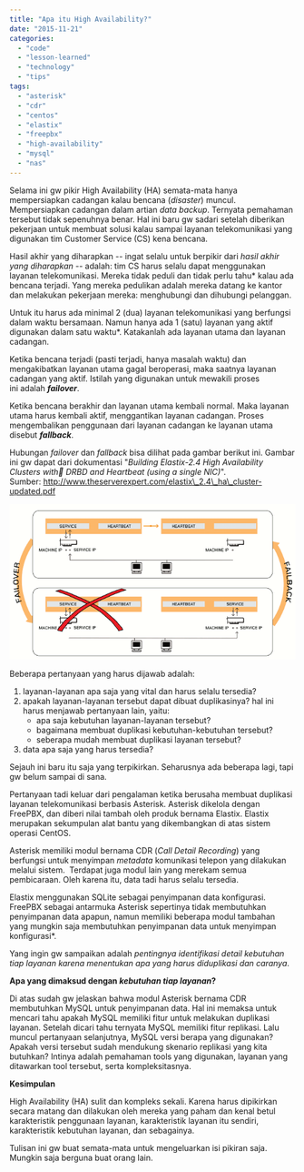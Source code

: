 ```yaml
---
title: "Apa itu High Availability?"
date: "2015-11-21"
categories: 
  - "code"
  - "lesson-learned"
  - "technology"
  - "tips"
tags: 
  - "asterisk"
  - "cdr"
  - "centos"
  - "elastix"
  - "freepbx"
  - "high-availability"
  - "mysql"
  - "nas"
---
```


Selama ini gw pikir High Availability (HA) semata-mata hanya mempersiapkan cadangan kalau bencana (_disaster_) muncul. Mempersiapkan cadangan dalam artian _data backup_. Ternyata pemahaman tersebut tidak sepenuhnya benar. Hal ini baru gw sadari setelah diberikan pekerjaan untuk membuat solusi kalau sampai layanan telekomunikasi yang digunakan tim Customer Service (CS) kena bencana.

Hasil akhir yang diharapkan -- ingat selalu untuk berpikir dari _hasil akhir yang diharapkan_ \-- adalah: tim CS harus selalu dapat menggunakan layanan telekomunikasi. Mereka tidak peduli dan tidak perlu tahu\* kalau ada bencana terjadi. Yang mereka pedulikan adalah mereka datang ke kantor dan melakukan pekerjaan mereka: menghubungi dan dihubungi pelanggan.

Untuk itu harus ada minimal 2 (dua) layanan telekomunikasi yang berfungsi dalam waktu bersamaan. Namun hanya ada 1 (satu) layanan yang aktif digunakan dalam satu waktu\*. Katakanlah ada layanan utama dan layanan cadangan.

Ketika bencana terjadi (pasti terjadi, hanya masalah waktu) dan mengakibatkan layanan utama gagal beroperasi, maka saatnya layanan cadangan yang aktif. Istilah yang digunakan untuk mewakili proses ini adalah **_failover_**.

Ketika bencana berakhir dan layanan utama kembali normal. Maka layanan utama harus kembali aktif, menggantikan layanan cadangan. Proses mengembalikan penggunaan dari layanan cadangan ke layanan utama disebut **_fallback_**.

Hubungan _failover_ dan _fallback_ bisa dilihat pada gambar berikut ini. Gambar ini gw dapat dari dokumentasi "_Building Elastix-2.4 High Availability Clusters with DRBD and Heartbeat (using a single NIC)_". Sumber: http://www.theserverexpert.com/elastix\_2.4\_ha\_cluster-updated.pdf

[![Failover and fallback.](images/what-heartbeat-does1.png)](https://leonardo.situmorang.net/wp-content/uploads/2015/11/what-heartbeat-does1.png)

Beberapa pertanyaan yang harus dijawab adalah:

1. layanan-layanan apa saja yang vital dan harus selalu tersedia?
2. apakah layanan-layanan tersebut dapat dibuat duplikasinya? hal ini harus menjawab pertanyaan lain, yaitu:
    - apa saja kebutuhan layanan-layanan tersebut?
    - bagaimana membuat duplikasi kebutuhan-kebutuhan tersebut?
    - seberapa mudah membuat duplikasi layanan tersebut?
3. data apa saja yang harus tersedia?

Sejauh ini baru itu saja yang terpikirkan. Seharusnya ada beberapa lagi, tapi gw belum sampai di sana.

Pertanyaan tadi keluar dari pengalaman ketika berusaha membuat duplikasi layanan telekomunikasi berbasis Asterisk. Asterisk dikelola dengan FreePBX, dan diberi nilai tambah oleh produk bernama Elastix. Elastix merupakan sekumpulan alat bantu yang dikembangkan di atas sistem operasi CentOS.

Asterisk memiliki modul bernama CDR (_Call Detail Recording_) yang berfungsi untuk menyimpan _metadata_ komunikasi telepon yang dilakukan melalui sistem.  Terdapat juga modul lain yang merekam semua pembicaraan. Oleh karena itu, data tadi harus selalu tersedia.

Elastix menggunakan SQLite sebagai penyimpanan data konfigurasi. FreePBX sebagai antarmuka Asterisk sepertinya tidak membutuhkan penyimpanan data apapun, namun memiliki beberapa modul tambahan yang mungkin saja membutuhkan penyimpanan data untuk menyimpan konfigurasi\*.

Yang ingin gw sampaikan adalah _pentingnya identifikasi detail kebutuhan tiap layanan karena menentukan apa yang harus diduplikasi dan caranya_.

**Apa yang dimaksud dengan _kebutuhan tiap layanan_?**

Di atas sudah gw jelaskan bahwa modul Asterisk bernama CDR membutuhkan MySQL untuk penyimpanan data. Hal ini memaksa untuk mencari tahu apakah MySQL memiliki fitur untuk melakukan duplikasi layanan. Setelah dicari tahu ternyata MySQL memiliki fitur replikasi. Lalu muncul pertanyaan selanjutnya, MySQL versi berapa yang digunakan? Apakah versi tersebut sudah mendukung skenario replikasi yang kita butuhkan? Intinya adalah pemahaman tools yang digunakan, layanan yang ditawarkan tool tersebut, serta kompleksitasnya.

**Kesimpulan**

High Availability (HA) sulit dan kompleks sekali. Karena harus dipikirkan secara matang dan dilakukan oleh mereka yang paham dan kenal betul karakteristik penggunaan layanan, karakteristik layanan itu sendiri, karakteristik kebutuhan layanan, dan sebagainya.

Tulisan ini gw buat semata-mata untuk mengeluarkan isi pikiran saja. Mungkin saja berguna buat orang lain.

